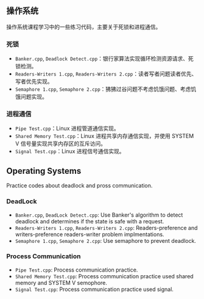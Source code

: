 ## 操作系统
操作系统课程学习中的一些练习代码，主要关于死锁和进程通信。
### 死锁
* `Banker.cpp`, `Deadlock Detect.cpp`：银行家算法实现循环检测资源请求、死锁检测。
* `Readers-Writers 1.cpp`, `Readers-Writers 2.cpp`：读者写者问题读者优先、写者优先实现。
* `Semaphore 1.cpp`, `Semaphore 2.cpp`：狒狒过谷问题不考虑饥饿问题、考虑饥饿问题实现。
### 进程通信
* `Pipe Test.cpp`：Linux 进程管道通信实现。
* `Shared Memory Test.cpp`：Linux 进程共享内存通信实现，并使用 SYSTEM V 信号量实现共享内存区的互斥访问。
* `Signal Test.cpp`：Linux 进程信号通信实现。

## Operating Systems
Practice codes about deadlock and pross communication.
### DeadLock
* `Banker.cpp`, `DeadLock Detect.cpp`: Use Banker's algorithm to detect deadlock and determines if the state is safe with a request.
* `Readers-Writers 1.cpp`, `Readers-Writers 2.cpp`: Readers-preference and writers-preference readers-writer problem implmentations.
* `Semaphore 1.cpp`, `Semaphore 2.cpp`: Use semaphore to prevent deadlock.
### Process Communication
* `Pipe Test.cpp`: Process communication practice.
* `Shared Memory Test.cpp`: Process communication practice used shared memory and SYSTEM V semophore.
* `Signal Test.cpp`: Process communication practice used signal.
